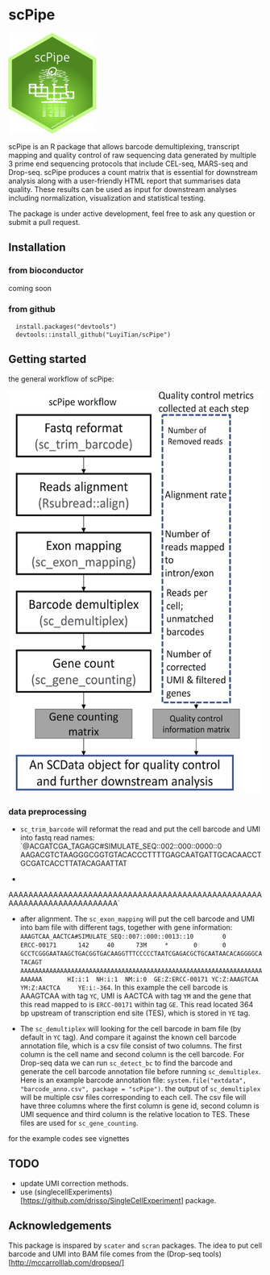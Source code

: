 # scPipe


<img src=inst/scPipe.png height="200">

scPipe is an R package that allows barcode demultiplexing, transcript mapping and quality control of raw sequencing data generated by multiple 3 prime end sequencing protocols that include CEL-seq, MARS-seq and Drop-seq. scPipe produces a count matrix that is essential for downstream analysis along with a user-friendly HTML report that summarises data quality. These results can be used as input for downstream analyses including normalization, visualization and statistical testing.

The package is under active development, feel free to ask any question or submit a pull request.

## Installation

### from bioconductor

coming soon

### from github

```{r}
  install.packages("devtools")
  devtools::install_github("LuyiTian/scPipe")
```

## Getting started

the general workflow of scPipe:

<img src=inst/workflow.png height="800">

### data preprocessing



* `sc_trim_barcode` will reformat the read and put the cell barcode and UMI into fastq read names: `@ACGATCGA_TAGAGC#SIMULATE_SEQ::002::000::0000::0
AAGACGTCTAAGGGCGGTGTACACCCTTTTGAGCAATGATTGCACAACCTGCGATCACCTTATACAGAATTAT
+
AAAAAAAAAAAAAAAAAAAAAAAAAAAAAAAAAAAAAAAAAAAAAAAAAAAAAAAAAAAAAAAAAAAAAAAAA`

* after alignment. The `sc_exon_mapping` will put the cell barcode and UMI into bam file with different tags, together with gene information: `AAAGTCAA_AACTCA#SIMULATE_SEQ::007::000::0013::10        0       ERCC-00171      142     40      73M     *       0       0       GCCTCGGGAATAAGCTGACGGTGACAAGGTTTCCCCCTAATCGAGACGCTGCAATAACACAGGGGCATACAGT       AAAAAAAAAAAAAAAAAAAAAAAAAAAAAAAAAAAAAAAAAAAAAAAAAAAAAAAAAAAAAAAAAAAAAAAAA       HI:i:1  NH:i:1  NM:i:0  GE:Z:ERCC-00171 YC:Z:AAAGTCAA   YM:Z:AACTCA     YE:i:-364`. In this example the cell barcode is AAAGTCAA with tag `YC`, UMI is AACTCA with tag `YM` and the gene that this read mapped to is `ERCC-00171` within tag `GE`. This read located 364 bp upstream of transcription end site (TES), which is stored in `YE` tag.

* The `sc_demultiplex` will looking for the cell barcode in bam file (by default in `YC` tag). And compare it against the known cell barcode annotation file, which is a csv file consist of two columns. The first column is the cell name and second column is the cell barcode. For Drop-seq data we can run `sc_detect_bc` to find the barcode and generate the cell barcode annotation file before running `sc_demultiplex`. Here is an example barcode annotation file: `system.file("extdata", "barcode_anno.csv", package = "scPipe")`. the output of `sc_demultiplex` will be multiple csv files corresponding to each cell. The csv file will have three columns where the first column is gene id, second column is UMI sequence and third column is the relative location to TES. These files are used for `sc_gene_counting`.

for the example codes see vignettes

## TODO

* update UMI correction methods.
* use (singlecellExperiments)[https://github.com/drisso/SingleCellExperiment] package.

## Acknowledgements
This package is inspared by `scater` and `scran` packages. The idea to put cell barcode and UMI into BAM file comes from the (Drop-seq tools)[http://mccarrolllab.com/dropseq/]
